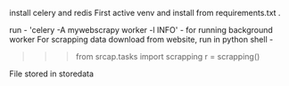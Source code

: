 install celery and redis
First active venv and install from requirements.txt .

run - 'celery -A mywebscrapy worker -l INFO' - for running background worker
For scrapping data download from website, run in python shell -
>>> from srcap.tasks import scrapping 
>>> r = scrapping()

File stored in storedata


